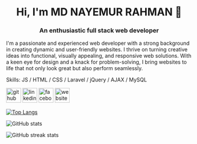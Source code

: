 <h1 align="center">Hi, I'm MD NAYEMUR RAHMAN 👋</h1>
<h3 align="center"> An enthusiastic full stack web developer</h3>


I'm a passionate and experienced web developer with a strong background in creating dynamic and user-friendly websites. I thrive on turning creative ideas into functional, visually appealing, and responsive web solutions. With a keen eye for design and a knack for problem-solving, I bring websites to life that not only look great but also perform seamlessly.

Skills: JS / HTML / CSS / Laravel / jQuery / AJAX / MySQL



[<img src='https://cdn.jsdelivr.net/npm/simple-icons@3.0.1/icons/github.svg' alt='github' height='40'>](https://github.com/MdNayemur)  [<img src='https://cdn.jsdelivr.net/npm/simple-icons@3.0.1/icons/linkedin.svg' alt='linkedin' height='40'>](https://www.linkedin.com/in/in/md-nayemur-rahman/)  [<img src='https://cdn.jsdelivr.net/npm/simple-icons@3.0.1/icons/facebook.svg' alt='facebook' height='40'>](https://www.facebook.com/nayemur.rahman.376)  [<img src='https://cdn.jsdelivr.net/npm/simple-icons@3.0.1/icons/icloud.svg' alt='website' height='40'>](https://mdnayemur.github.io/Portfolio/)  

[![Top Langs](https://github-readme-stats.vercel.app/api/top-langs/?username=MdNayemur)](https://github.com/anuraghazra/github-readme-stats)

![GitHub stats](https://github-readme-stats.vercel.app/api?username=MdNayemur&show_icons=true)  

![GitHub streak stats](https://streak-stats.demolab.com/?user=MdNayemur)  


